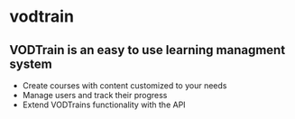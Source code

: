# vodtrain
<h2>VODTrain is an easy to use learning managment system </h2>
<ul>
  <li>Create courses with content customized to your needs</li>
   <li>Manage users and track their progress</li>
   <li>Extend VODTrains functionality with the API</li>
</ul>
